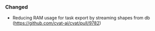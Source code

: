 ### Changed

- Reducing RAM usage for task export by streaming shapes from db
  (<https://github.com/cvat-ai/cvat/pull/9782>)
